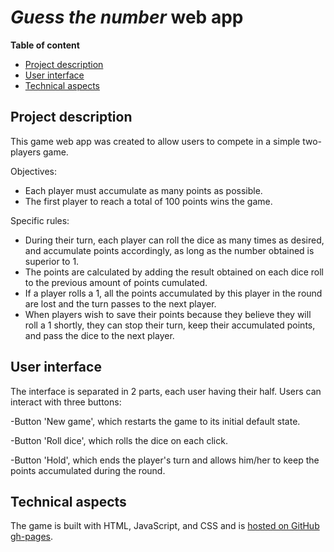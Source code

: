 # *Guess the number* web app

**Table of content**

- [Project description](#project-description)
- [User interface](#user-interface)
- [Technical aspects](#technical-aspects)


## Project description

This game web app was created to allow users to compete in a simple two-players game. 

Objectives:

- Each player must accumulate as many points as possible. 
- The first player to reach a total of 100 points wins the game.

Specific rules:

- During their turn, each player can roll the dice as many times as desired, and accumulate points accordingly, as long as the number obtained is superior to 1.
- The points are calculated by adding the result obtained on each dice roll to the previous amount of points cumulated.
- If a player rolls a 1, all the points accumulated by this player in the round are lost and the turn passes to the next player.
- When players wish to save their points because they believe they will roll a 1 shortly, they can stop their turn, keep their accumulated points, and pass the dice to the next player.

## User interface

The interface is separated in 2 parts, each user having their half. Users can interact with three buttons:

-Button 'New game', which restarts the game to its initial default state.

-Button 'Roll dice', which rolls the dice on each click.

-Button 'Hold', which ends the player's turn and allows him/her to keep the points accumulated during the round.
  
## Technical aspects

The game is built with HTML, JavaScript, and CSS and is [hosted on GitHub gh-pages](https://alexacai.github.io/roll-dice-game/).


